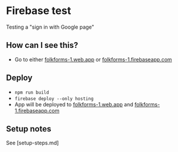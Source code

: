 # Firebase test

Testing a "sign in with Google page"

## How can I see this?

- Go to either [folkforms-1.web.app](https://folkforms-1.web.app/) or [folkforms-1.firebaseapp.com](https://folkforms-1.firebaseapp.com/)

## Deploy

- `npm run build`
- `firebase deploy --only hosting`
- App will be deployed to [folkforms-1.web.app](https://folkforms-1.web.app/) and [folkforms-1.firebaseapp.com](https://folkforms-1.firebaseapp.com/)

## Setup notes

See [setup-steps.md]
